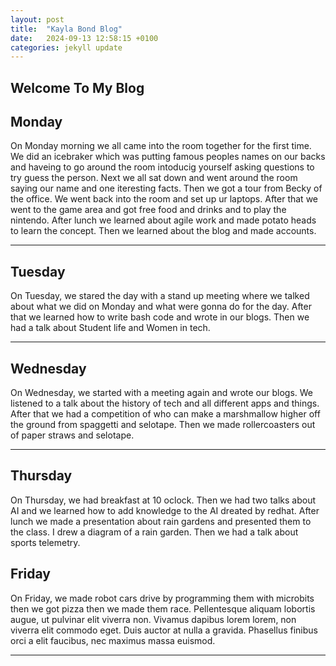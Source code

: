 ```yaml
---
layout: post
title:  "Kayla Bond Blog"
date:   2024-09-13 12:58:15 +0100
categories: jekyll update
---
```


## Welcome To My Blog



## Monday

On Monday morning we all came into the room together for the first time. We did an icebraker which was putting famous peoples names on our backs and haveing to go around the room intoducig yourself asking questions to try guess the person. Next we all sat down and went around the room saying our name and one iteresting facts. Then we got a tour from Becky of the office. We went back into the room and set up ur laptops. After that we went to the game area and got free food and drinks and to play the nintendo. After lunch we learned about agile work and made potato heads to learn the concept. Then we learned about the blog and made accounts.

---
## Tuesday
 
On Tuesday, we stared the day with a stand up meeting where we talked about what we did on Monday and what were gonna do for the day. After that we learned how to write bash code and wrote in our blogs. Then we had a talk about Student life and Women in tech.


---
## Wednesday
On Wednesday, we started with a meeting again and wrote our blogs. We listened to a talk about the history of tech and all different apps and things. After that we had a competition of who can make a marshmallow higher off the ground from spaggetti and selotape. Then we made rollercoasters out of paper straws and selotape. 


---
## Thursday
On Thursday, we had breakfast at 10 oclock. Then we had two talks about AI and we learned how to add knowledge to the AI dreated by redhat. After lunch we made a presentation about rain gardens and presented them to the class. I drew a diagram of a rain garden. Then we had a talk about sports telemetry.
## Friday
On Friday, we made robot cars drive by programming them with microbits then we got pizza then we made them race.
Pellentesque aliquam lobortis augue, ut pulvinar elit viverra non. Vivamus dapibus lorem lorem, non viverra elit commodo eget. Duis auctor at nulla a gravida. Phasellus finibus orci a elit faucibus, nec maximus massa euismod.

---

